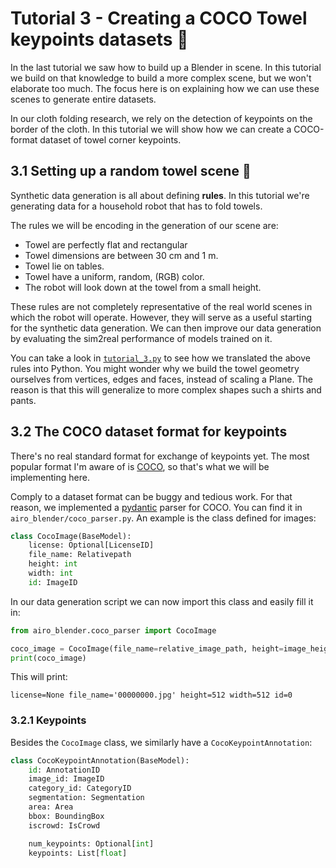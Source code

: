Tutorial 3 - Creating a COCO Towel keypoints datasets :dvd:
===========================================================
In the last tutorial we saw how to build up a Blender in scene.
In this tutorial we build on that knowledge to build a more complex scene, but we won't elaborate too much.
The focus here is on explaining how we can use these scenes to generate entire datasets.

In our cloth folding research, we rely on the detection of keypoints on the border of the cloth.
In this tutorial we will show how we can create a COCO-format dataset of towel corner keypoints.

3.1 Setting up a random towel scene :game_die:
----------------------------------------------
Synthetic data generation is all about defining **rules**.
In this tutorial we're generating data for a household robot that has to fold towels.

The rules we will be encoding in the generation of our scene are:
* Towel are perfectly flat and rectangular
* Towel dimensions are between 30 cm and 1 m.
* Towel lie on tables.
* Towel have a uniform, random, (RGB) color.
* The robot will look down at the towel from a small height.

These rules are not completely representative of the real world scenes in which the robot will operate.
However, they will serve as a useful starting for the synthetic data generation.
We can then improve our data generation by evaluating the sim2real performance of models trained on it.
<!-- > One can rightfully ask how much effort you should put into these rules. -->

You can take a look in [`tutorial_3.py`](./tutorial_3.py) to see how we translated the above rules into Python.
You might wonder why we build the towel geometry ourselves from vertices, edges and faces, instead of scaling a Plane.
The reason is that this will generalize to more complex shapes such a shirts and pants.

3.2 The COCO dataset format for keypoints
-----------------------------------------
There's no real standard format for exchange of keypoints yet.
The most popular format I'm aware of is [COCO](https://cocodataset.org/#format-data), so that's what we will be implementing here.
<!-- COCO keypoints are mostly used for human pose estimation. -->

Comply to a dataset format can be buggy and tedious work.
For that reason, we implemented a [pydantic](https://docs.pydantic.dev/) parser for COCO.
You can find it in `airo_blender/coco_parser.py`.
An example is the class defined for images:
```python
class CocoImage(BaseModel):
    license: Optional[LicenseID]
    file_name: Relativepath
    height: int
    width: int
    id: ImageID
```
In our data generation script we can now import this class and easily fill it in:
```python
from airo_blender.coco_parser import CocoImage

coco_image = CocoImage(file_name=relative_image_path, height=image_height, width=image_width, id=random_seed)
print(coco_image)
```
This will print:
```
license=None file_name='00000000.jpg' height=512 width=512 id=0
```

### 3.2.1 Keypoints

Besides the `CocoImage` class, we similarly have a `CocoKeypointAnnotation`:
```python
class CocoKeypointAnnotation(BaseModel):
    id: AnnotationID
    image_id: ImageID
    category_id: CategoryID
    segmentation: Segmentation
    area: Area
    bbox: BoundingBox
    iscrowd: IsCrowd

    num_keypoints: Optional[int]
    keypoints: List[float]
```
